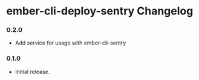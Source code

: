# ember-cli-deploy-sentry Changelog

### 0.2.0

- Add service for usage with ember-cli-sentry

### 0.1.0

- Initial release.
